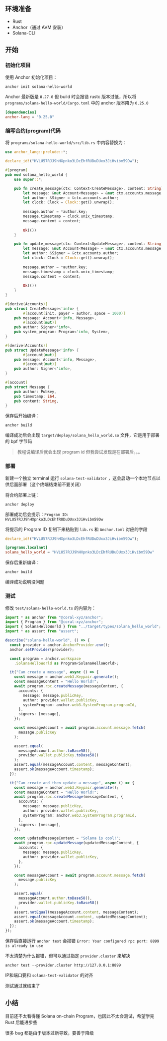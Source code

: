 ## 环境准备

- Rust
- Anchor（通过 AVM 安装）
- Solana-CLI

## 开始

### 初始化项目

使用 Anchor 初始化项目：

```bash
anchor init solana-hello-world
```

Anchor 最新版是 `0.27.0` 但 build 时会报错 rustc 版本过低，所以将 `programs/solana-hello-world/Cargo.toml` 中的 anchor 版本降为 `0.25.0`

```toml
[dependencies]
anchor-lang = "0.25.0"
```

### 编写合约(program)代码

将 `programs/solana-hello-world/src/lib.rs` 中内容替换为：

```rust
use anchor_lang::prelude::*;

declare_id!("HVLU57RJJ9hHXpnko3LDcEhfRUDuDUxx3JiHvibm59Dw");

#[program]
pub mod solana_hello_world {
    use super::*;

    pub fn create_message(ctx: Context<CreateMessage>, content: String) -> Result<()> {
        let message: &mut Account<Message> = &mut ctx.accounts.message;
        let author: &Signer = &ctx.accounts.author;
        let clock: Clock = Clock::get().unwrap();
        
        message.author = *author.key;
        message.timestamp = clock.unix_timestamp;
        message.content = content;
        
        Ok(())
    }

    pub fn update_message(ctx: Context<UpdateMessage>, content: String) -> Result<()> {
        let message: &mut Account<Message> = &mut ctx.accounts.message;
        let author: &Signer = &ctx.accounts.author;
        let clock: Clock = Clock::get().unwrap();
        
        message.author = *author.key;
        message.timestamp = clock.unix_timestamp;
        message.content = content;
        
        Ok(())
    }
}

#[derive(Accounts)]
pub struct CreateMessage<'info> {
        #[account(init, payer = author, space = 1000)]
    pub message: Account<'info, Message>,
        #[account(mut)]
    pub author: Signer<'info>,
    pub system_program: Program<'info, System>,
}

#[derive(Accounts)]
pub struct UpdateMessage<'info> {
        #[account(mut)]
    pub message: Account<'info, Message>,
        #[account(mut)]
    pub author: Signer<'info>,
}

#[account]
pub struct Message {
    pub author: Pubkey,
    pub timestamp: i64,
    pub content: String,
}
```

保存后开始编译：

```shell
anchor build
```

编译成功后会出现 `target/deploy/solana_hello_world.so` 文件，它是用于部署的 bpf 字节码

> 教程说编译后就会出现 program id 但我尝试发现是在部署后。。。

### 部署

新建一个独立 terminal 运行 `solana-test-validator` ，这会启动一个本地节点以供后面部署（这个终端结束前不要关闭）

将合约部署上链：

```shell
anchor deploy
```

部署成功后会提示：`Program ID: HVLU57RJJ9hHXpnko3LDcEhfRUDuDUxx3JiHvibm59Dw` 

将提示的 Program ID 复制下来粘贴到 `lib.rs` 和 `Anchor.toml` 对应的字段

```rust
declare_id!("HVLU57RJJ9hHXpnko3LDcEhfRUDuDUxx3JiHvibm59Dw");
```

```toml
[programs.localnet]
solana_hello_world = "HVLU57RJJ9hHXpnko3LDcEhfRUDuDUxx3JiHvibm59Dw"
```

保存后重新编译：

```shell
anchor build
```

编译成功说明没问题

### 测试

修改 `test/solana-hello-world.ts` 的内容为：

```typescript
import * as anchor from "@coral-xyz/anchor";
import { Program } from "@coral-xyz/anchor";
import { SolanaHelloWorld } from "../target/types/solana_hello_world";
import * as assert from "assert";

describe("solana-hello-world", () => {
  const provider = anchor.AnchorProvider.env();
  anchor.setProvider(provider);

  const program = anchor.workspace
    .SolanaHelloWorld as Program<SolanaHelloWorld>;

  it("Can create a message", async () => {
    const message = anchor.web3.Keypair.generate();
    const messageContent = "Hello World!";
    await program.rpc.createMessage(messageContent, {
      accounts: {
        message: message.publicKey,
        author: provider.wallet.publicKey,
        systemProgram: anchor.web3.SystemProgram.programId,
      },
      signers: [message],
    });

    const messageAccount = await program.account.message.fetch(
      message.publicKey
    );

    assert.equal(
      messageAccount.author.toBase58(),
      provider.wallet.publicKey.toBase58()
    );
    assert.equal(messageAccount.content, messageContent);
    assert.ok(messageAccount.timestamp);
  });

  it("Can create and then update a message", async () => {
    const message = anchor.web3.Keypair.generate();
    const messageContent = "Hello World!";
    await program.rpc.createMessage(messageContent, {
      accounts: {
        message: message.publicKey,
        author: provider.wallet.publicKey,
        systemProgram: anchor.web3.SystemProgram.programId,
      },
      signers: [message],
    });

    const updatedMessageContent = "Solana is cool!";
    await program.rpc.updateMessage(updatedMessageContent, {
      accounts: {
        message: message.publicKey,
        author: provider.wallet.publicKey,
      },
    });

    const messageAccount = await program.account.message.fetch(
      message.publicKey
    );

    assert.equal(
      messageAccount.author.toBase58(),
      provider.wallet.publicKey.toBase58()
    );
    assert.notEqual(messageAccount.content, messageContent);
    assert.equal(messageAccount.content, updatedMessageContent);
    assert.ok(messageAccount.timestamp);
  });
});
```

保存后直接运行 `anchor test` 会报错 `Error: Your configured rpc port: 8899 is already in use`

不太清楚为什么报错，但可以通过指定 `provider.cluster` 来解决

```shell
anchor test --provider.cluster http://127.0.0.1:8899
```

IP和端口要和 `solana-test-validator` 的对齐

测试通过就结束了

## 小结

目前还不太看得懂 Solana on-chain Program，也因此不太会测试，希望学完 Rust 后能进步些

很多 bug 都是由于版本过新导致，要善于降级
